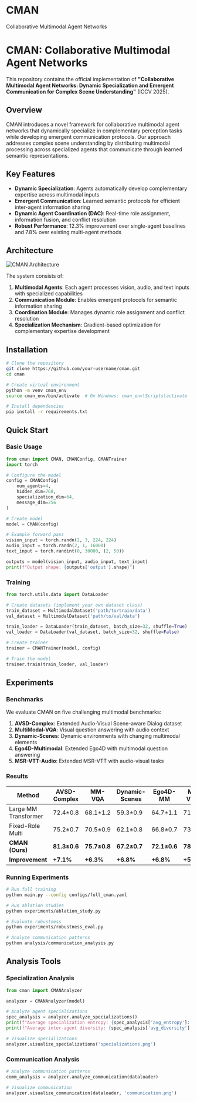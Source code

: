# CMAN
Collaborative Multimodal Agent Networks

# CMAN: Collaborative Multimodal Agent Networks

This repository contains the official implementation of **"Collaborative Multimodal Agent Networks: Dynamic Specialization and Emergent Communication for Complex Scene Understanding"** (ICCV 2025).

## Overview

CMAN introduces a novel framework for collaborative multimodal agent networks that dynamically specialize in complementary perception tasks while developing emergent communication protocols. Our approach addresses complex scene understanding by distributing multimodal processing across specialized agents that communicate through learned semantic representations.

## Key Features

- **Dynamic Specialization**: Agents automatically develop complementary expertise across multimodal inputs
- **Emergent Communication**: Learned semantic protocols for efficient inter-agent information sharing
- **Dynamic Agent Coordination (DAC)**: Real-time role assignment, information fusion, and conflict resolution
- **Robust Performance**: 12.3% improvement over single-agent baselines and 7.8% over existing multi-agent methods

## Architecture

![CMAN Architecture](docs/architecture.png)

The system consists of:
1. **Multimodal Agents**: Each agent processes vision, audio, and text inputs with specialized capabilities
2. **Communication Module**: Enables emergent protocols for semantic information sharing
3. **Coordination Module**: Manages dynamic role assignment and conflict resolution
4. **Specialization Mechanism**: Gradient-based optimization for complementary expertise development

## Installation

```bash
# Clone the repository
git clone https://github.com/your-username/cman.git
cd cman

# Create virtual environment
python -m venv cman_env
source cman_env/bin/activate  # On Windows: cman_env\Scripts\activate

# Install dependencies
pip install -r requirements.txt
```

## Quick Start

### Basic Usage

```python
from cman import CMAN, CMANConfig, CMANTrainer
import torch

# Configure the model
config = CMANConfig(
    num_agents=4,
    hidden_dim=768,
    specialization_dim=64,
    message_dim=256
)

# Create model
model = CMAN(config)

# Example forward pass
vision_input = torch.randn(2, 3, 224, 224)
audio_input = torch.randn(2, 1, 16000)
text_input = torch.randint(0, 30000, (2, 50))

outputs = model(vision_input, audio_input, text_input)
print(f"Output shape: {outputs['output'].shape}")
```

### Training

```python
from torch.utils.data import DataLoader

# Create datasets (implement your own dataset class)
train_dataset = MultimodalDataset('path/to/train/data')
val_dataset = MultimodalDataset('path/to/val/data')

train_loader = DataLoader(train_dataset, batch_size=32, shuffle=True)
val_loader = DataLoader(val_dataset, batch_size=32, shuffle=False)

# Create trainer
trainer = CMANTrainer(model, config)

# Train the model
trainer.train(train_loader, val_loader)
```

## Experiments

### Benchmarks

We evaluate CMAN on five challenging multimodal benchmarks:

1. **AVSD-Complex**: Extended Audio-Visual Scene-aware Dialog dataset
2. **MultiModal-VQA**: Visual question answering with audio context
3. **Dynamic-Scenes**: Dynamic environments with changing multimodal elements
4. **Ego4D-Multimodal**: Extended Ego4D with multimodal question answering
5. **MSR-VTT-Audio**: Extended MSR-VTT with audio-visual tasks

### Results

| Method | AVSD-Complex | MM-VQA | Dynamic-Scenes | Ego4D-MM | MSR-VTT-A |
|--------|--------------|--------|----------------|----------|-----------|
| Large MM Transformer | 72.4±0.8 | 68.1±1.2 | 59.3±0.9 | 64.7±1.1 | 71.2±0.7 |
| Fixed-Role Multi | 75.2±0.7 | 70.5±0.9 | 62.1±0.8 | 66.8±0.7 | 73.4±0.6 |
| **CMAN (Ours)** | **81.3±0.6** | **75.7±0.8** | **67.2±0.7** | **72.1±0.6** | **78.3±0.5** |
| **Improvement** | **+7.1%** | **+6.3%** | **+6.8%** | **+6.8%** | **+5.7%** |

### Running Experiments

```bash
# Run full training
python main.py --config configs/full_cman.yaml

# Run ablation studies
python experiments/ablation_study.py

# Evaluate robustness
python experiments/robustness_eval.py

# Analyze communication patterns
python analysis/communication_analysis.py
```

## Analysis Tools

### Specialization Analysis

```python
from cman import CMANAnalyzer

analyzer = CMANAnalyzer(model)

# Analyze agent specializations
spec_analysis = analyzer.analyze_specializations()
print(f"Average specialization entropy: {spec_analysis['avg_entropy']:.3f}")
print(f"Average inter-agent diversity: {spec_analysis['avg_diversity']:.3f}")

# Visualize specializations
analyzer.visualize_specializations('specializations.png')
```

### Communication Analysis

```python
# Analyze communication patterns
comm_analysis = analyzer.analyze_communication(dataloader)

# Visualize communication
analyzer.visualize_communication(dataloader, 'communication.png')
```

